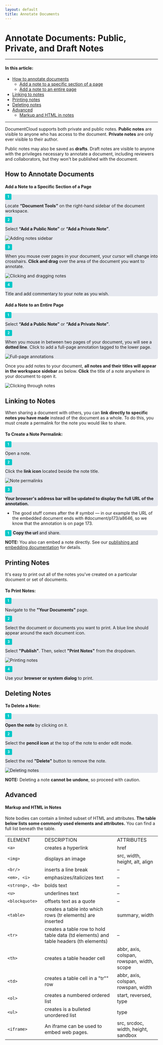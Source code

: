 ```yaml
---
layout: default
title: Annotate Documents
---
```


<style>
ol {
    background:#e6e8ef;
    padding:20px 40px;
    border-radius:5px;
}

ol {
  margin: 0;
  padding: 0;
  list-style-type: none;
}

ol li {
  counter-increment: step-counter;
  margin-bottom: 10px;
}

ol li::before {
  content: counter(step-counter);
  margin-right: 5px;
  font-size: 80%;
  background-color: rgb(0,200,200);
  color: white;
  font-weight: bold;
  padding: 3px 8px;
  border-radius: 3px;
}

</style>

# Annotate Documents: Public, Private, and Draft Notes 

***

#### In this article:
  * [How to annotate documents](#how-to-annotate-documents)
      - [Add a note to a specific section of a page](#add-a-note-to-a-specific-section-of-a-page)
      - [Add a note to an entire page](#add-a-note-to-an-entire-page)
  * [Linking to notes](#linking-to-notes)
  * [Printing notes](#printing-notes)
  * [Deleting notes](#deleting-notes)
  * [Advanced](#advanced)
      - [Markup and HTML in notes](#markup-and-html-in-notes)
      
***

DocumentCloud supports both private and public notes. **Public notes** are visible to anyone who has access to the document. **Private notes** are only ever visible to their author. 

Public notes may also be saved as **drafts**. Draft notes are visible to anyone with the privileges necessary to annotate a document, including reviewers and collaborators, but they won't be published with the document.

## How to Annotate Documents

#### Add a Note to a Specific Section of a Page

1. Locate **“Document Tools”** on the right-hand sidebar of the document workspace.
2. Select **“Add a Public Note”** or **“Add a Private Note”**. 

    ![Adding notes sidebar](./images/annotate_documents/publicnote.png)
3. When you mouse over pages in your document, your cursor will change into crosshairs. **Click and drag** over the area of the document you want to annotate.

    ![Clicking and dragging notes](./images/annotate_documents/annotate_documents1.gif)
4. Title and add commentary to your note as you wish.

#### Add a Note to an Entire Page

1. Select **“Add a Public Note”** or **“Add a Private Note”**.
2. When you mouse in between two pages of your document, you will see a **dotted line**. Click to add a full-page annotation tagged to the lower page.

    ![Full-page annotations](./images/annotate_documents/annotate_documents2.gif)
    
Once you add notes to your document, **all notes and their titles will appear in the workspace sidebar** as below. **Click** the title of a note anywhere in your document to open it.
    
![Clicking through notes](./images/annotate_documents/notesidebar.png)

## Linking to Notes
When sharing a document with others, you can **link directly to specific notes you have made** instead of the document as a whole. To do this, you must create a permalink for the note you would like to share.

#### To Create a Note Permalink:

1. Open a note.
2. Click the **link icon** located beside the note title. 

    ![Note permalinks](./images/annotate_documents/annotate_documents3.png)
3. **Your browser's address bar will be updated to display the full URL of the annotation.**
 * The good stuff comes after the # symbol — in our example the URL of the embedded document ends with #document/p173/a8646, so we know that the annotation is on page 173.
4. **Copy the url** and share. 

<b>NOTE:</b> You also can embed a note directly. See our <a href="https://documentcloud.github.io/help_center/help/publishing_embedding.html">publishing and embedding documentation</a> for details.

## Printing Notes
It's easy to print out all of the notes you've created on a particular document or set of documents. 

#### To Print Notes:

1. Navigate to the **"Your Documents"** page.
2. Select the document or documents you want to print. A blue line should appear around the each document icon.
3. Select **"Publish"**. Then, select **"Print Notes"** from the dropdown.

    ![Printing notes](./images/annotate_documents/annotate_documents4)
4. Use your **browser or system dialog** to print.

## Deleting Notes

#### To Delete a Note:

1. **Open the note** by clicking on it.
2. Select the **pencil icon** at the top of the note to ender edit mode.
3. Select the red **"Delete"** button to remove the note.

    ![Deleting notes](./images/annotate_documents/annotate_documents5.gif)

<b>NOTE:</b> Deleting a note <b>cannot be undone</b>, so proceed with caution.

## Advanced

#### Markup and HTML in Notes

Note bodies can contain a limited subset of HTML and attributes. **The table below lists some commonly used elements and attributes.** You can find a full list beneath the table.

|                 |                                                                                      |                                            | 
|-----------------|--------------------------------------------------------------------------------------|--------------------------------------------| 
| ELEMENT         | DESCRIPTION                                                                          | ATTRIBUTES                                 | 
| `<a>`           | creates a hyperlink                                                                  | href                                       | 
| `<img>`         | displays an image                                                                    | src, width, height, alt, align             | 
| `<br/>`         | inserts a line break                                                                 | –                                          | 
| `<em>, <i>`     | emphasizes/italicizes text                                                           | –                                          | 
| `<strong>, <b>` | bolds text                                                                           | –                                          | 
| `<u>`           | underlines text                                                                      | –                                          | 
| `<blockquote>`  | offsets text as a quote                                                              | –                                          | 
| `<table>`       | creates a table into which rows (tr elements) are inserted                           | summary, width                             | 
| `<tr>`          | creates a table row to hold table data (td elements) and table headers (th elements) | –                                          | 
| `<th>`          | creates a table header cell                                                          | abbr, axis, colspan, rowspan, width, scope | 
| `<td>`          | creates a table cell in a "tr"" row                                                  | abbr, axis, colspan, rowspan, width        | 
| `<ol>`          | creates a numbered ordered list                                                      | start, reversed, type                      | 
| `<ul>`          | creates is a bulleted unordered list                                                 | type                                       | 
| `<iframe>`      | An iframe can be used to embed web pages.                                            | src, srcdoc, width, height, sandbox        | 
